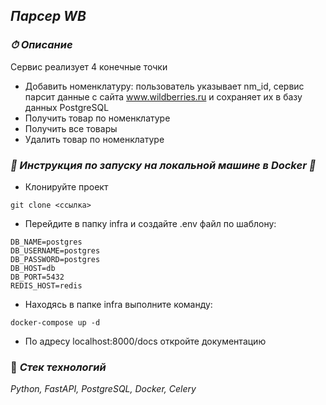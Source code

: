 ## _Парсер WB_

### _⏱ Описание_
Сервис реализует 4 конечные точки

- Добавить номенклатуру: пользователь указывает nm_id, сервис парсит данные с сайта
www.wildberries.ru и сохраняет их в базу данных PostgreSQL
- Получить товар по номенклатуре
- Получить все товары
- Удалить товар по номенклатуре
### _🚀 Инструкция по запуску на локальной машине в Docker 🐳_
- Клонируйте проект
```
git clone <ссылка>
``` 
- Перейдите в папку infra и создайте .env файл по шаблону:
```
DB_NAME=postgres
DB_USERNAME=postgres
DB_PASSWORD=postgres
DB_HOST=db
DB_PORT=5432
REDIS_HOST=redis
```
- Находясь в папке infra выполните команду:
```
docker-compose up -d
```
- По адресу localhost:8000/docs откройте документацию


### 🔧 _Стек технологий_

_Python, FastAPI, PostgreSQL, Docker, Celery_
